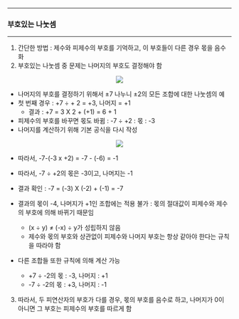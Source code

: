 -----
### 부호있는 나눗셈
-----
1. 간단한 방법 : 제수와 피제수의 부호를 기억하고, 이 부호들이 다른 경우 몫을 음수화
2. 부호있는 나눗셈 중 문제는 나머지의 부호도 결정해야 함
<div align="center">
<img src="https://github.com/user-attachments/assets/7defd987-e5e0-4e72-8e62-9b710026b385">
</div>

   - 나머지의 부호를 결정하기 위해서 ±7 나누니 ±2의 모든 조합에 대한 나눗셈의 예
   - 첫 번째 경우 : +7 ÷ + 2 = +3, 나머지 = +1
     + 결과 : +7 = 3 X 2 + (+1) = 6 + 1
   - 피제수의 부호를 바꾸면 몫도 바뀜 : -7 ÷ +2 : 몫 : -3
   - 나머지를 계산하기 위해 기본 공식을 다시 작성
<div align="center">
<img src="https://github.com/user-attachments/assets/470e3a1b-e79d-4e8c-a095-b064964efc89">
</div>

   - 따라서, -7-(-3 x +2) = -7 - (-6) = -1
   - 따라서, -7 ÷ +2의 몫은 -3이고, 나머지는 -1
   - 결과 확인 : -7 = (-3) X (-2) + (-1) = -7

   - 결과의 몫이 -4, 나머지가 +1인 조합에는 적용 불가 : 몫의 절대값이 피제수와 제수의 부호에 의해 바뀌기 때문임
     + (x ÷ y) ≠ (-x) ÷ y가 성립하지 않음
     + 제수와 몫의 부호와 상관없이 피제수와 나머지 부호는 항상 같아야 한다는 규칙을 따라야 함

   - 다른 조합들 또한 규칙에 의해 계산 가능
     + +7 ÷ -2의 몫 : -3, 나머지 : +1
     + -7 ÷ -2의 몫 : +3, 나머지 : -1

3. 따라서, 두 피연산자의 부호가 다를 경우, 몫의 부호를 음수로 하고, 나머지가 0이 아니면 그 부호는 피제수의 부호를 따르게 함
